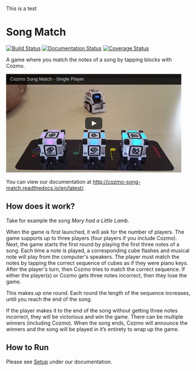 This is a test




# Song Match

[![Build Status](https://travis-ci.org/gbroques/cozmo-song-match.svg?branch=master)](https://travis-ci.org/gbroques/cozmo-song-match)
[![Documentation Status](https://readthedocs.org/projects/cozmo-song-match/badge/?version=latest)](http://cozmo-song-match.readthedocs.io/en/latest/?badge=latest)
[![Coverage Status](https://coveralls.io/repos/github/gbroques/cozmo-song-match/badge.svg?branch=master)](https://coveralls.io/github/gbroques/cozmo-song-match?branch=master)

A game where you match the notes of a song by tapping blocks with Cozmo.

[![Cozmo Song Match Video](cozmo-song-match.png)](https://www.youtube.com/watch?v=QqDeNlMwzvg&t=3s&list=PLesiP49zG6skUxroov9oCfs_aiWAZ3bYs&index=1)

You can view our documentation at http://cozmo-song-match.readthedocs.io/en/latest/.

## How does it work?
Take for example the song *Mary had a Little Lamb*.

When the game is first launched, it will ask for the number of players. The game supports up to three players (four players if you include Cozmo). Next, the game starts the first round by playing the first three notes of a song. Each time a note is played, a corresponding cube flashes and musical note will play from the computer's speakers. The player must match the notes by tapping the correct sequence of cubes as if they were piano keys. After the player's turn, then Cozmo tries to match the correct sequence. If either the player(s) or Cozmo gets three notes incorrect, then they lose the game.

This makes up one round. Each round the length of the sequence increases, until you reach the end of the song.

If the player makes it to the end of the song without getting three notes incorrect, they will be victorious and win the game. There can be multiple winners (including Cozmo). When the song ends, Cozmo will announce the winners and the song will be played in it’s entirety to wrap up the game. 

## How to Run
Please see [Setup](http://cozmo-song-match.readthedocs.io/en/latest/pages/setup.html) under our documentation.
